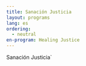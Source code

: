 ```yaml
---
title: Sanación Justicia
layout: programs
lang: es
ordering:
  - neutral
en-program: Healing Justice
---
```

Sanación Justicia`